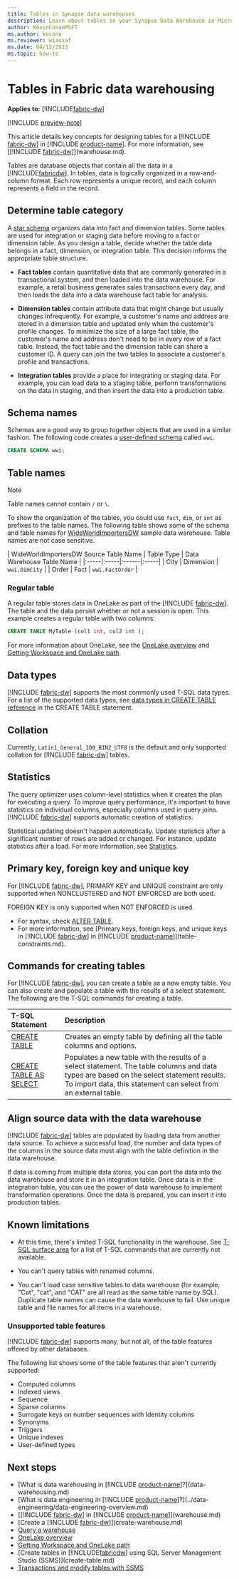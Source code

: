 ```yaml
---
title: Tables in Synapse data warehouses
description: Learn about tables in your Synapse Data Warehouse in Microsoft Fabric.
author: KevinConanMSFT
ms.author: kecona
ms.reviewer: wiassaf
ms.date: 04/12/2023
ms.topic: how-to
---
```


# Tables in Fabric data warehousing

**Applies to:** [!INCLUDE[fabric-dw](includes/applies-to-version/fabric-dw.md)]

[!INCLUDE [preview-note](../includes/preview-note.md)]
 
This article details key concepts for designing tables for a [!INCLUDE [fabric-dw](includes/fabric-dw.md)] in [!INCLUDE [product-name](../includes/product-name.md)]. For more information, see [[!INCLUDE [fabric-dw](includes/fabric-dw.md)]](warehouse.md).

Tables are database objects that contain all the data in a [!INCLUDE[fabricdw](includes/fabric-dw.md)]. In tables, data is logically organized in a row-and-column format. Each row represents a unique record, and each column represents a field in the record.

## Determine table category

A [star schema](/power-bi/guidance/star-schema) organizes data into fact and dimension tables. Some tables are used for integration or staging data before moving to a fact or dimension table. As you design a table, decide whether the table data belongs in a fact, dimension, or integration table. This decision informs the appropriate table structure.

- **Fact tables** contain quantitative data that are commonly generated in a transactional system, and then loaded into the data warehouse. For example, a retail business generates sales transactions every day, and then loads the data into a data warehouse fact table for analysis.

- **Dimension tables** contain attribute data that might change but usually changes infrequently. For example, a customer's name and address are stored in a dimension table and updated only when the customer's profile changes. To minimize the size of a large fact table, the customer's name and address don't need to be in every row of a fact table. Instead, the fact table and the dimension table can share a customer ID. A query can join the two tables to associate a customer's profile and transactions.

- **Integration tables** provide a place for integrating or staging data. For example, you can load data to a staging table, perform transformations on the data in staging, and then insert the data into a production table.

## Schema names

Schemas are a good way to group together objects that are used in a similar fashion. The following code creates a [user-defined schema](/sql/t-sql/statements/create-schema-transact-sql?view=fabric&preserve-view=true) called `wwi`.

```sql
CREATE SCHEMA wwi;
```

## Table names

> [!NOTE]
> Table names cannot contain `/` or `\`.

To show the organization of the tables, you could use `fact`, `dim`, or `int` as prefixes to the table names. The following table shows some of the schema and table names for [WideWorldImportersDW](/sql/samples/wide-world-importers-dw-database-catalog?view=fabric&preserve-view=true) sample data warehouse. Table names are not case sensitive.

| WideWorldImportersDW Source Table Name  | Table Type | Data Warehouse Table Name |
|:-----|:-----|:------|:-----|
| City | Dimension | `wwi.DimCity` |
| Order | Fact | `wwi.FactOrder` |

### Regular table

A regular table stores data in OneLake as part of the [!INCLUDE [fabric-dw](includes/fabric-dw.md)]. The table and the data persist whether or not a session is open.  This example creates a regular table with two columns:

```sql
CREATE TABLE MyTable (col1 int, col2 int );  
```

For more information about OneLake, see the [OneLake overview](../onelake/onelake-overview.md) and [Getting Workspace and OneLake path](get-workspace-onelake-path.md).

## Data types

[!INCLUDE [fabric-dw](includes/fabric-dw.md)] supports the most commonly used T-SQL data types. For a list of the supported data types, see [data types in CREATE TABLE reference](/sql/t-sql/statements/create-table-azure-sql-data-warehouse?view=fabric&preserve-view=true#DataTypes) in the CREATE TABLE statement. 

## Collation

Currently, `Latin1_General_100_BIN2_UTF8` is the default and only supported collation for [!INCLUDE [fabric-dw](includes/fabric-dw.md)] tables.

## Statistics

The query optimizer uses column-level statistics when it creates the plan for executing a query. To improve query performance, it's important to have statistics on individual columns, especially columns used in query joins. [!INCLUDE [fabric-dw](includes/fabric-dw.md)] supports automatic creation of statistics. 

Statistical updating doesn't happen automatically. Update statistics after a significant number of rows are added or changed. For instance, update statistics after a load. For more information, see [Statistics](statistics.md).

## Primary key, foreign key and unique key

For [!INCLUDE [fabric-dw](includes/fabric-dw.md)], PRIMARY KEY and UNIQUE constraint are only supported when NONCLUSTERED and NOT ENFORCED are both used.

FOREIGN KEY is only supported when NOT ENFORCED is used.  

- For syntax, check [ALTER TABLE](/sql/t-sql/statements/alter-table-transact-sql?view=fabric&preserve-view=true). 
- For more information, see [Primary keys, foreign keys, and unique keys in [!INCLUDE [fabric-dw](includes/fabric-dw.md)] in [!INCLUDE [product-name](../includes/product-name.md)]](table-constraints.md).

## Commands for creating tables

For [!INCLUDE [fabric-dw](includes/fabric-dw.md)], you can create a table as a new empty table. You can also create and populate a table with the results of a select statement. The following are the T-SQL commands for creating a table.

| T-SQL Statement | Description |
|:----------------|:------------|
| [CREATE TABLE](/sql/t-sql/statements/create-table-azure-sql-data-warehouse?view=fabric&preserve-view=true) | Creates an empty table by defining all the table columns and options. |
| [CREATE TABLE AS SELECT](/sql/t-sql/statements/create-table-as-select-azure-sql-data-warehouse?view=fabric&preserve-view=true) | Populates a new table with the results of a select statement. The table columns and data types are based on the select statement results. To import data, this statement can select from an external table. |

## Align source data with the data warehouse

[!INCLUDE [fabric-dw](includes/fabric-dw.md)] tables are populated by loading data from another data source. To achieve a successful load, the number and data types of the columns in the source data must align with the table definition in the data warehouse.

If data is coming from multiple data stores, you can port the data into the data warehouse and store it in an integration table. Once data is in the integration table, you can use the power of data warehouse to implement transformation operations. Once the data is prepared, you can insert it into production tables.

## Known limitations

- At this time, there's limited T-SQL functionality in the warehouse. See [T-SQL surface area](warehouse.md#t-sql-surface-area) for a list of T-SQL commands that are currently not available.

- You can't query tables with renamed columns.

- You can't load case sensitive tables to data warehouse (for example, "Cat", "cat", and "CAT" are all read as the same table name by SQL). Duplicate table names can cause the data warehouse to fail. Use unique table and file names for all items in a warehouse.


### Unsupported table features

[!INCLUDE [fabric-dw](includes/fabric-dw.md)] supports many, but not all, of the table features offered by other databases.

The following list shows some of the table features that aren't currently supported:

- Computed columns
- Indexed views
- Sequence
- Sparse columns
- Surrogate keys on number sequences with Identity columns
- Synonyms
- Triggers
- Unique indexes
- User-defined types

## Next steps

- [What is data warehousing in [!INCLUDE [product-name](../includes/product-name.md)]?](data-warehousing.md)
- [What is data engineering in [!INCLUDE [product-name](../includes/product-name.md)]?](../data-engineering/data-engineering-overview.md)
- [[!INCLUDE [fabric-dw](includes/fabric-dw.md)] in [!INCLUDE [product-name](../includes/product-name.md)]](warehouse.md)
- [Create a [!INCLUDE [fabric-dw](includes/fabric-dw.md)]](create-warehouse.md)
- [Query a warehouse](query-warehouse.md)
- [OneLake overview](../onelake/onelake-overview.md)
- [Getting Workspace and OneLake path](get-workspace-onelake-path.md)
- [Create tables in [!INCLUDE[fabricdw](includes/fabric-dw.md)] using SQL Server Management Studio (SSMS)](create-table.md)
- [Transactions and modify tables with SSMS](transactions.md)